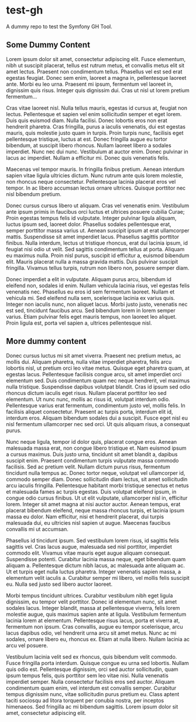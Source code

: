 # test-gh
A dummy repo to test the Symfony GH Tool.

## Some Dummy Content



Lorem ipsum dolor sit amet, consectetur adipiscing elit. Fusce elementum, nibh ut suscipit placerat, tellus est rutrum metus, et convallis metus elit sit amet lectus. Praesent non condimentum tellus. Phasellus vel est sed erat egestas feugiat. Donec sem enim, laoreet a magna in, pellentesque laoreet ante. Morbi eu leo urna. Praesent mi ipsum, fermentum vel laoreet in, dignissim quis risus. Integer quis dignissim dui. Cras ut nisl ut lorem pretium fermentum...

Cras vitae laoreet nisl. Nulla tellus mauris, egestas id cursus at, feugiat non lectus. Pellentesque et sapien vel enim sollicitudin semper et eget lorem. Duis quis euismod diam. Nulla facilisi. Donec lobortis eros non erat hendrerit pharetra. Cras fringilla, purus a iaculis venenatis, dui est egestas mauris, quis molestie justo quam in turpis. Proin turpis nunc, facilisis eget pellentesque tristique, luctus at est. Donec fringilla augue eu tortor bibendum, at suscipit libero rhoncus. Nullam laoreet libero a sodales imperdiet. Nunc nec dui nunc. Vestibulum at auctor enim. Donec pulvinar in lacus ac imperdiet. Nullam a efficitur mi. Donec quis venenatis felis.

Maecenas vel tempor mauris. In fringilla finibus pretium. Aenean interdum sapien vitae ligula ultricies dictum. Nunc rutrum ante quis lorem molestie, non rhoncus neque consectetur. Pellentesque lacinia placerat eros vel tempor. In ac libero accumsan lectus ornare ultrices. Quisque porttitor nec nisl bibendum pretium.

Donec cursus cursus libero ut aliquam. Cras vel venenatis enim. Vestibulum ante ipsum primis in faucibus orci luctus et ultrices posuere cubilia Curae; Proin egestas tempus felis id vulputate. Integer pulvinar ligula aliquam, luctus ipsum sed, laoreet dolor. Phasellus sodales pellentesque erat, semper porttitor massa varius ut. Aenean suscipit ipsum at erat ullamcorper mattis. Suspendisse sit amet imperdiet lacus. Phasellus sagittis porttitor finibus. Nulla interdum, lectus ut tristique rhoncus, erat dui lacinia ipsum, id feugiat nisi odio ut velit. Sed sagittis condimentum tellus at porta. Aliquam eu maximus nulla. Proin nisl purus, suscipit id efficitur a, euismod bibendum elit. Mauris placerat nulla a massa gravida mattis. Duis pulvinar suscipit fringilla. Vivamus tellus turpis, rutrum non libero non, posuere semper diam.

Donec imperdiet a elit in vulputate. Aliquam purus arcu, bibendum id eleifend non, sodales id enim. Nullam vehicula lacinia risus, vel egestas felis venenatis nec. Phasellus eu eros id sem fermentum laoreet. Nullam et vehicula mi. Sed eleifend nulla sem, scelerisque lacinia ex varius quis. Integer non iaculis nunc, non aliquet lacus. Morbi justo justo, venenatis nec est sed, tincidunt faucibus arcu. Sed bibendum lorem in lorem semper varius. Etiam pulvinar felis eget mauris tempus, non laoreet leo aliquet. Proin ligula est, porta vel sapien a, ultrices pellentesque nisl. 

## More dummy content



Donec cursus luctus mi sit amet viverra. Praesent nec pretium metus, ac mollis dui. Aliquam pharetra, nulla vitae imperdiet pharetra, felis arcu lobortis nisl, ut pretium orci leo vitae metus. Quisque eget pharetra quam, at egestas lacus. Pellentesque facilisis congue arcu, sit amet imperdiet orci elementum sed. Duis condimentum quam nec neque hendrerit, vel maximus nulla tristique. Suspendisse dapibus volutpat blandit. Cras id ipsum sed odio rhoncus dictum iaculis eget risus. Nullam placerat porttitor leo sed elementum. Ut nunc nunc, mollis ac risus id, volutpat interdum odio. Pellentesque varius erat fermentum, condimentum justo vel, mollis felis. In facilisis aliquet consectetur. Praesent ac turpis porta, interdum elit id, interdum eros. Aliquam bibendum sodales dui a suscipit. Fusce eget nisl eu nisl fermentum ullamcorper nec sed orci. Ut quis aliquam risus, a consequat purus.

Nunc neque ligula, tempor id dolor quis, placerat congue eros. Aenean malesuada massa erat, non congue libero tristique et. Nam euismod ipsum a cursus maximus. Duis justo urna, tincidunt sit amet blandit a, dapibus suscipit enim. Praesent condimentum turpis vulputate massa commodo facilisis. Sed ac pretium velit. Nullam dictum purus risus, fermentum tincidunt nulla tempus ac. Donec tortor neque, volutpat vel ullamcorper id, commodo semper diam. Donec sollicitudin diam lectus, sit amet sollicitudin arcu iaculis fringilla. Pellentesque habitant morbi tristique senectus et netus et malesuada fames ac turpis egestas. Duis volutpat eleifend ipsum, in congue odio cursus finibus. Ut ut elit vulputate, ullamcorper nisl in, efficitur lorem. Integer sit amet magna at nisi auctor auctor. Aenean tempus, erat placerat bibendum eleifend, neque massa rhoncus turpis, et lacinia ipsum massa eu dolor. Nam efficitur, nisi et hendrerit placerat, dui turpis malesuada dui, eu ultricies nisl sapien ut augue. Maecenas faucibus convallis mi ut accumsan.

Phasellus id tincidunt ipsum. Sed vestibulum lorem risus, id sagittis felis sagittis vel. Cras lacus augue, malesuada sed nisl porttitor, imperdiet commodo elit. Vivamus vitae mauris eget augue aliquam consequat. Suspendisse potenti. Curabitur lacinia massa neque, eget bibendum quam aliquam a. Pellentesque dictum nibh lacus, ac malesuada ante aliquam ac. Ut et turpis eget nulla luctus pharetra. Integer venenatis sapien massa, a elementum velit iaculis a. Curabitur semper mi libero, vel mollis felis suscipit eu. Nulla sed justo sed libero auctor laoreet.

Morbi tempus tincidunt ultrices. Curabitur vestibulum nibh eget ligula dignissim, eu tempor velit porttitor. Donec id elementum nunc, sit amet sodales lacus. Integer blandit, massa at pellentesque viverra, felis lorem molestie augue, quis maximus sapien ante at ligula. Vestibulum fermentum lacinia lorem at elementum. Pellentesque risus lacus, porta et viverra at, fermentum non ipsum. Cras convallis, augue eu tempor scelerisque, arcu lacus dapibus odio, vel hendrerit urna arcu sit amet metus. Nunc ac mi sodales, ornare libero eu, rhoncus ex. Etiam at nulla libero. Nullam lacinia ac arcu vel posuere.

Vestibulum lacinia velit sed ex rhoncus, quis bibendum velit commodo. Fusce fringilla porta interdum. Quisque congue eu urna sed lobortis. Nullam quis odio est. Pellentesque dignissim, orci sed auctor sollicitudin, quam ipsum tempus felis, quis porttitor sem leo vitae nisi. Nulla venenatis imperdiet semper. Nulla consectetur facilisis eros sed auctor. Aliquam condimentum quam enim, vel interdum est convallis semper. Curabitur tempus dignissim nunc, vitae sollicitudin purus pretium eu. Class aptent taciti sociosqu ad litora torquent per conubia nostra, per inceptos himenaeos. Sed fringilla ac mi bibendum sagittis. Lorem ipsum dolor sit amet, consectetur adipiscing elit. 
